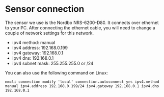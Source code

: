 # Sensor connection

The sensor we use is the Nordbo NRS-6200-D80. It connects over ethernet to your
PC. After connecting the ethernet cable, you will need to change a couple of
network settings for this network.

- ipv4 method: manual
- ipv4 address: 192.168.0.199
- ipv4 gateway: 192.168.0.1
- ipv4 dns: 192.168.0.1
- ipv4 subnet mask: 255.255.255.0 or /24


You can also use the following command on Linux:

```
nmcli connection modify 'local' connection.autoconnect yes ipv4.method manual ipv4.address 192.168.0.199/24 ipv4.gateway 192.168.0.1 ipv4.dns 192.168.0.1
```
